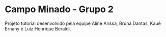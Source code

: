 # Campo Minado - Grupo 2 

Projeto tutorial desenvolvido pela equipe Aline Arissa, Bruna Dantas, Kauê Ernany e Luiz Henrique Beraldi.